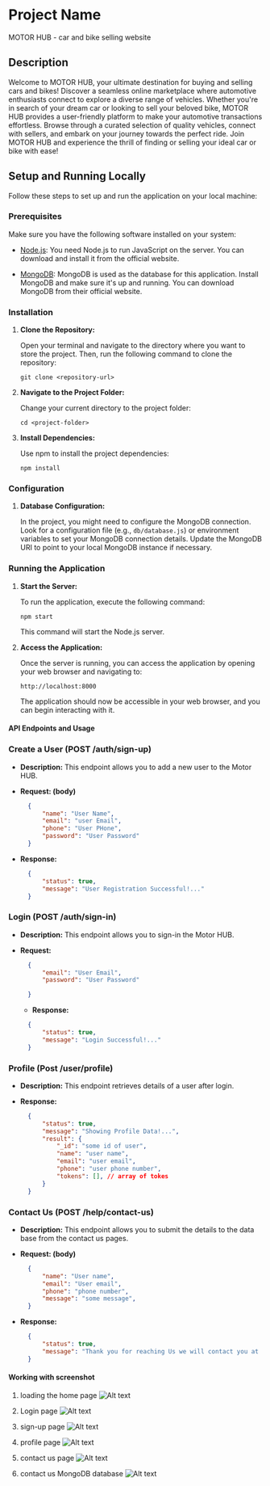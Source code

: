 # Project Name
MOTOR HUB - car and bike selling website

## Description
Welcome to MOTOR HUB, your ultimate destination for buying and selling cars and bikes! Discover a seamless online marketplace where automotive enthusiasts connect to explore a diverse range of vehicles. Whether you're in search of your dream car or looking to sell your beloved bike, MOTOR HUB provides a user-friendly platform to make your automotive transactions effortless. Browse through a curated selection of quality vehicles, connect with sellers, and embark on your journey towards the perfect ride. Join MOTOR HUB and experience the thrill of finding or selling your ideal car or bike with ease!

## Setup and Running Locally

Follow these steps to set up and run the application on your local machine:

### Prerequisites

Make sure you have the following software installed on your system:

- [Node.js](https://nodejs.org/): You need Node.js to run JavaScript on the server. You can download and install it from the official website.

- [MongoDB](https://www.mongodb.com/): MongoDB is used as the database for this application. Install MongoDB and make sure it's up and running. You can download MongoDB from their official website.

### Installation

1. **Clone the Repository:**

   Open your terminal and navigate to the directory where you want to store the project. Then, run the following command to clone the repository:

   ```
   git clone <repository-url>
   ```

2. **Navigate to the Project Folder:**

   Change your current directory to the project folder:

   ```
   cd <project-folder>
   ```

3. **Install Dependencies:**

   Use npm to install the project dependencies:

   ```
   npm install
   ```

### Configuration

1. **Database Configuration:**

   In the project, you might need to configure the MongoDB connection. Look for a configuration file (e.g., `db/database.js`) or environment variables to set your MongoDB connection details. Update the MongoDB URI to point to your local MongoDB instance if necessary.

### Running the Application

1. **Start the Server:**

   To run the application, execute the following command:

   ```
   npm start
   ```

   This command will start the Node.js server.

2. **Access the Application:**

   Once the server is running, you can access the application by opening your web browser and navigating to:

   ```
   http://localhost:8000
   ```

   The application should now be accessible in your web browser, and you can begin interacting with it.



#### API Endpoints and Usage

### Create a User (POST /auth/sign-up)

- **Description:** This endpoint allows you to add a new user to the Motor HUB.

- **Request: (body)**
  ```json
    {
        "name": "User Name",
        "email": "user Email",
        "phone": "User PHone",
        "password": "User Password"
    }
  ```

- **Response:**
  ```json
    {
        "status": true,
        "message": "User Registration Successful!..."
    }
  ```

### Login (POST /auth/sign-in)

- **Description:** This endpoint allows you to sign-in the Motor HUB.

- **Request:**
  ```json
    {
        "email": "User Email",
        "password": "User Password"

    }
  ```

  - **Response:**
  ```json
    {
        "status": true,
        "message": "Login Successful!..."
    }
  ```

### Profile (Post /user/profile)

- **Description:** This endpoint retrieves details of a user after login.

- **Response:**
  ```json
    {
        "status": true,
        "message": "Showing Profile Data!...",
        "result": {
            "_id": "some id of user",
            "name": "user name",
            "email": "user email",
            "phone": "user phone number",
            "tokens": [], // array of tokes
        }
    }
  ```

### Contact Us (POST /help/contact-us)

- **Description:** This endpoint allows you to submit the details to the data base from the contact us pages.

- **Request: (body)**
  ```json
    {
        "name": "User name",
        "email": "User email",
        "phone": "phone number",
        "message": "some message",
    }
  ```

- **Response:**
  ```json
    {
        "status": true,
        "message": "Thank you for reaching Us we will contact you at user email"
    }
  ```

#### Working with screenshot

1. loading the home page
![Alt text](/server/working/home.jpg)

2. Login page
![Alt text](/server/working/login.jpg)

3. sign-up page
![Alt text](/server/working/signup.jpg)

4. profile page
![Alt text](/server/working/profile.jpg)

5. contact us page
![Alt text](/server/working/contact.jpg)

6. contact us MongoDB database 
![Alt text](/server/working/contactData.jpg)